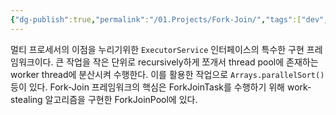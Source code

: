 ```yaml
---
{"dg-publish":true,"permalink":"/01.Projects/Fork-Join/","tags":["dev","java","concurrency","thread"],"noteIcon":""}
---
```


멀티 프로세서의 이점을 누리기위한 `ExecutorService` 인터페이스의 특수한 구현 프레임워크이다. 큰 작업을 작은 단위로 recursively하게 쪼개서 thread pool에 존재하는 worker thread에 분산시켜 수행한다. 이를 활용한 작업으로 `Arrays.parallelSort()` 등이 있다. Fork-Join 프레임워크의 핵심은 ForkJoinTask를 수행하기 위해 work-stealing 알고리즘을 구현한 ForkJoinPool에 있다.